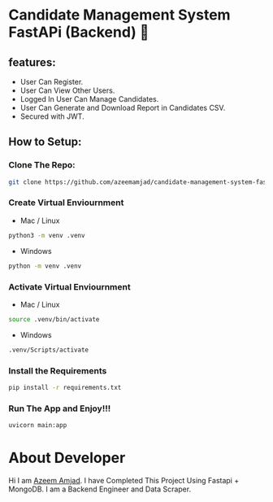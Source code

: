 # Candidate Management System FastAPi (Backend) 💼
## features:
- User Can Register.
- User Can View Other Users.
- Logged In User Can Manage Candidates.
- User Can Generate and Download Report in Candidates CSV.
- Secured with JWT.
## How to Setup:
### Clone The Repo:
```bash
git clone https://github.com/azeemamjad/candidate-management-system-fastapi
```
### Create Virtual Enviournment
- Mac / Linux
```bash
python3 -m venv .venv
```
- Windows
```bash
python -m venv .venv
```
### Activate Virtual Enviournment
- Mac / Linux
```bash
source .venv/bin/activate
```
- Windows
```bash
.venv/Scripts/activate
```
### Install the Requirements
```bash
pip install -r requirements.txt
```
### Run The App and Enjoy!!!
```bash
uvicorn main:app
```
# About Developer
Hi I am [Azeem Amjad](https://www.linkedin.com/in/azeem-amjad-40b295233/). I have Completed This Project Using Fastapi + MongoDB. I am a Backend Engineer and Data Scraper.